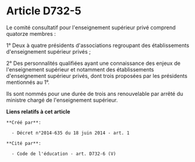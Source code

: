 # Article D732-5

Le comité consultatif pour l'enseignement supérieur privé comprend quatorze membres : 

1° Deux à quatre présidents d'associations regroupant des établissements d'enseignement supérieur privés ; 

2° Des personnalités qualifiées ayant une connaissance des enjeux de l'enseignement supérieur et notamment des établissements
d'enseignement supérieur privés, dont trois proposées par les présidents mentionnés au 1°. 

Ils sont nommés pour une durée de trois ans renouvelable par arrêté du ministre chargé de l'enseignement supérieur.

**Liens relatifs à cet article**

	**Créé par**:

	  - Décret n°2014-635 du 18 juin 2014 - art. 1

	**Cité par**:

	  - Code de l'éducation - art. D732-6 (V)
